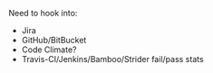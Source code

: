 Need to hook into:

* Jira
* GitHub/BitBucket
* Code Climate?
* Travis-CI/Jenkins/Bamboo/Strider fail/pass stats